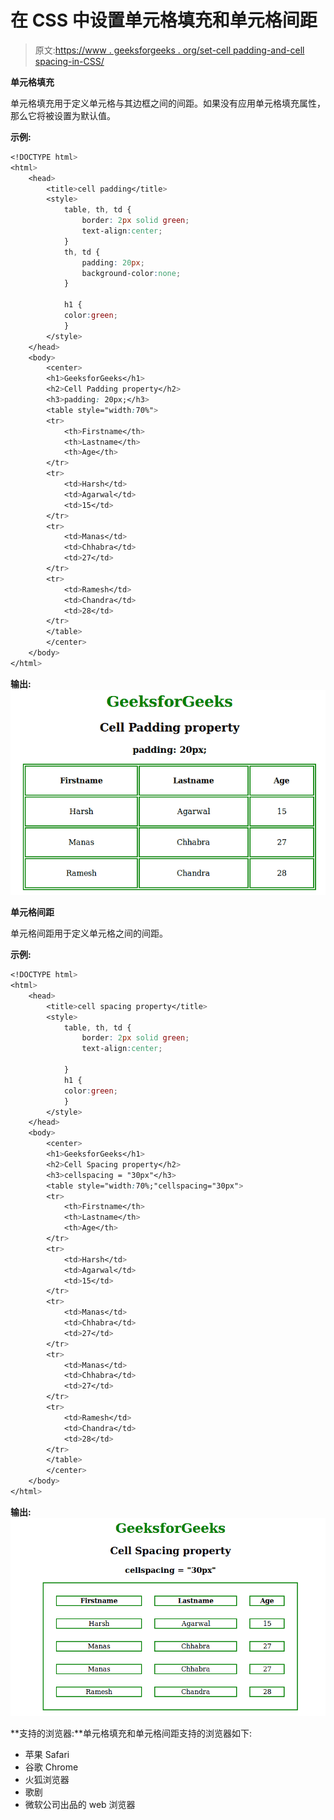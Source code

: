# 在 CSS 中设置单元格填充和单元格间距

> 原文:[https://www . geeksforgeeks . org/set-cell padding-and-cell spacing-in-CSS/](https://www.geeksforgeeks.org/set-cellpadding-and-cellspacing-in-css/)

**单元格填充**

单元格填充用于定义单元格与其边框之间的间距。如果没有应用单元格填充属性，那么它将被设置为默认值。

**示例:**

```css
<!DOCTYPE html>
<html>
    <head>
        <title>cell padding</title>
        <style>
            table, th, td {
                border: 2px solid green;
                text-align:center;
            }
            th, td {
                padding: 20px;
                background-color:none;
            }

            h1 {
            color:green;
            }
        </style>
    </head>
    <body>
        <center>
        <h1>GeeksforGeeks</h1>
        <h2>Cell Padding property</h2>
        <h3>padding: 20px;</h3>
        <table style="width:70%">
        <tr>
            <th>Firstname</th>
            <th>Lastname</th> 
            <th>Age</th>
        </tr>
        <tr>
            <td>Harsh</td>
            <td>Agarwal</td>
            <td>15</td>
        </tr>
        <tr>
            <td>Manas</td>
            <td>Chhabra</td>
            <td>27</td>
        </tr>
        <tr>
            <td>Ramesh</td>
            <td>Chandra</td>
            <td>28</td>
        </tr>
        </table>
        </center>
    </body>
</html>                    
```

**输出:**
![](img/30eebe91f7961ec5eab694e26df87855.png)

**单元格间距**

单元格间距用于定义单元格之间的间距。

**示例:**

```css
<!DOCTYPE html>
<html>
    <head>
        <title>cell spacing property</title>
        <style>
            table, th, td {
                border: 2px solid green;
                text-align:center;

            }
            h1 {
            color:green;
            }
        </style>
    </head>
    <body>
        <center>
        <h1>GeeksforGeeks</h1>
        <h2>Cell Spacing property</h2>
        <h3>cellspacing = "30px"</h3>
        <table style="width:70%;"cellspacing="30px">
        <tr>
            <th>Firstname</th>
            <th>Lastname</th> 
            <th>Age</th>
        </tr>
        <tr>
            <td>Harsh</td>
            <td>Agarwal</td>
            <td>15</td>
        </tr>
        <tr>
            <td>Manas</td>
            <td>Chhabra</td>
            <td>27</td>
        </tr>
        <tr>
            <td>Manas</td>
            <td>Chhabra</td>
            <td>27</td>
        </tr>
        <tr>
            <td>Ramesh</td>
            <td>Chandra</td>
            <td>28</td>
        </tr>
        </table>
        </center>
    </body>
</html>                    
```

**输出:**
![](img/987a87e041e0c744e94d46a2ac106a66.png)

**支持的浏览器:**单元格填充和单元格间距支持的浏览器如下:

*   苹果 Safari
*   谷歌 Chrome
*   火狐浏览器
*   歌剧
*   微软公司出品的 web 浏览器